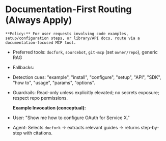 # Documentation-First Routing (Always Apply)

    **Policy:** For user requests involving code examples, setup/configuration steps, or library/API docs, route via a documentation-focused MCP tool.

- Preferred tools: `docfork`, `sourcebot`, `git-mcp` (set `owner/repo`), generic RAG
- Fallbacks:
- Detection cues: "example", "install", "configure", "setup", "API", "SDK", "how to", "usage", "params", "options".
- Guardrails: Read-only unless explicitly elevated; no secrets exposure; respect repo permissions.

    **Example Invocation (conceptual):**
- User: "Show me how to configure OAuth for Service X."
- Agent: Selects `docfork` → extracts relevant guides → returns step-by-step with citations.


